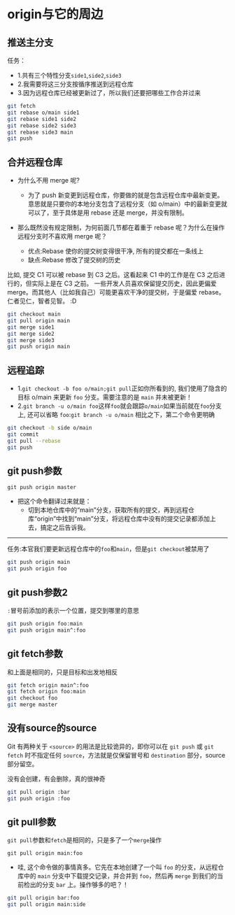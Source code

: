# origin与它的周边

## 推送主分支
任务：
- 1.共有三个特性分支`side1`,`side2`,`side3`
- 2.我需要将这三分支按循序推送到远程仓库
- 3.因为远程仓库已经被更新过了，所以我们还要把哪些工作合并过来
```bash
git fetch
git rebase o/main side1
git rebase side1 side2
git rebase side2 side3
git rebase side3 main
git push
```
## 合并远程仓库

- 为什么不用 merge 呢?
  - 为了 push 新变更到远程仓库，你要做的就是包含远程仓库中最新变更。意思就是只要你的本地分支包含了远程分支（如 o/main）中的最新变更就可以了，至于具体是用 rebase 还是 merge，并没有限制。

- 那么既然没有规定限制，为何前面几节都在着重于 rebase 呢？为什么在操作远程分支时不喜欢用 merge 呢？
  - 优点:Rebase 使你的提交树变得很干净, 所有的提交都在一条线上
  - 缺点:Rebase 修改了提交树的历史

比如, 提交 C1 可以被 rebase 到 C3 之后。这看起来 C1 中的工作是在 C3 之后进行的，但实际上是在 C3 之前。
一些开发人员喜欢保留提交历史，因此更偏爱 merge。而其他人（比如我自己）可能更喜欢干净的提交树，于是偏爱 rebase。仁者见仁，智者见智。 :D
```bash
git checkout main
git pull origin main
git merge side1
git merge side2
git merge side3
git push origin main
```
## 远程追踪
- 1.`git checkout -b foo o/main;git pull`正如你所看到的, 我们使用了隐含的目标 o/main 来更新 `foo` 分支。需要注意的是 `main` 并未被更新！
- 2.`git branch -u o/main foo`这样`foo`就会跟踪`o/main`如果当前就在` foo `分支上, 还可以省略 `foo`:`git branch -u o/main`
相比之下，第二个命令更明确
```bash
git checkout -b side o/main
git commit
git pull --rebase
git push
```
## git push参数
`git push origin master`
- 把这个命令翻译过来就是：
  - 切到本地仓库中的“main”分支，获取所有的提交，再到远程仓库“origin”中找到“main”分支，将远程仓库中没有的提交记录都添加上去，搞定之后告诉我。

***
任务:本官我们要更新远程仓库中的`foo`和`main`，但是`git checkout`被禁用了
```bash
git push origin main
git push origin foo
```
## git push参数2
`:`冒号前添加的表示一个位置，提交到哪里的意思
```bash 
git push origin foo:main
git push origin main^:foo
```

## git fetch参数
和上面是相同的，只是目标和出发地相反
```bash
git fetch origin main^:foo
git fetch origin foo:main
git checkout foo
git merge master
```

## 没有source的source
Git 有两种关于 `<source>` 的用法是比较诡异的，即你可以在 `git push` 或 `git fetch` 时不指定任何 `source`，方法就是仅保留冒号和 `destination` 部分，source 部分留空。

没有会创建，有会删除，真的很神奇
```bash
git pull origin :bar
git push origin :foo
```
## git pull参数
`git pull`参数和`fetch`是相同的，只是多了一个`merge`操作

`git pull origin main:foo`
- 哇, 这个命令做的事情真多。它先在本地创建了一个叫 `foo` 的分支，从远程仓库中的 `main` 分支中下载提交记录，并合并到 `foo`，然后再 `merge` 到我们的当前检出的分支 `bar` 上。操作够多的吧？！

```bash
git pull origin bar:foo
git pull origin main:side
```